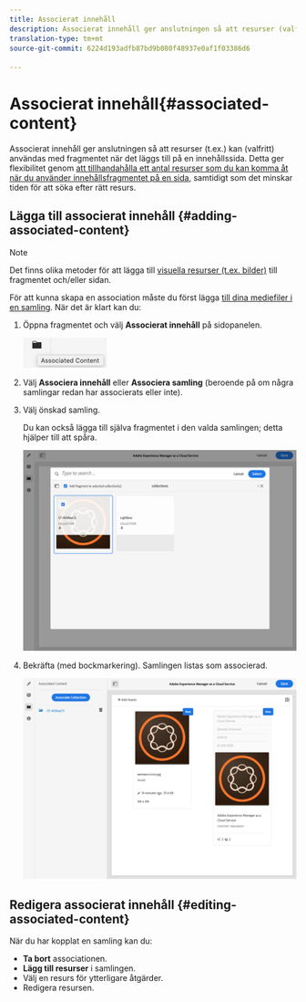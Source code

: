 ```yaml
---
title: Associerat innehåll
description: Associerat innehåll ger anslutningen så att resurser (valfritt) kan användas med fragmentet när det läggs till på en innehållssida.
translation-type: tm+mt
source-git-commit: 6224d193adfb87bd9b080f48937e0af1f03386d6

---
```



# Associerat innehåll{#associated-content}

Associerat innehåll ger anslutningen så att resurser (t.ex.) kan (valfritt) användas med fragmentet när det läggs till på en innehållssida. Detta ger flexibilitet genom [att tillhandahålla ett antal resurser som du kan komma åt när du använder innehållsfragmentet på en sida](/help/sites-cloud/authoring/fundamentals/content-fragments.md#using-associated-content), samtidigt som det minskar tiden för att söka efter rätt resurs.

## Lägga till associerat innehåll {#adding-associated-content}

>[!NOTE]
>
>Det finns olika metoder för att lägga till [visuella resurser (t.ex. bilder)](/help/assets/content-fragments/content-fragments.md#fragments-with-visual-assets) till fragmentet och/eller sidan.

För att kunna skapa en association måste du först lägga [till dina mediefiler i en samling](/help/assets/manage-collections.md). När det är klart kan du:

1. Öppna fragmentet och välj **Associerat innehåll** på sidopanelen.

   ![Associerat innehåll](assets/cfm-assoc-content-01.png)

2. Välj **Associera innehåll** eller **Associera samling** (beroende på om några samlingar redan har associerats eller inte).
3. Välj önskad samling.

   Du kan också lägga till själva fragmentet i den valda samlingen; detta hjälper till att spåra.

   ![Välj samling](assets/cfm-assoc-content-02.png)

4. Bekräfta (med bockmarkering). Samlingen listas som associerad.

   ![cfm-6420-05](assets/cfm-assoc-content-03.png)

## Redigera associerat innehåll {#editing-associated-content}

När du har kopplat en samling kan du:

* **Ta bort** associationen.
* **Lägg till resurser** i samlingen.
* Välj en resurs för ytterligare åtgärder.
* Redigera resursen.
